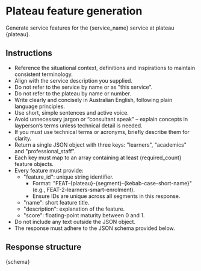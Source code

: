 # Plateau feature generation

Generate service features for the {service_name} service at plateau {plateau}.

## Instructions

- Reference the situational context, definitions and inspirations to maintain consistent terminology.
- Align with the service description you supplied.
- Do not refer to the service by name or as "this service".
- Do not refer to the plateau by name or number.
- Write clearly and concisely in Australian English, following plain language principles.
- Use short, simple sentences and active voice.
- Avoid unnecessary jargon or “consultant speak” – explain concepts in layperson’s terms unless technical detail is needed.
- If you must use technical terms or acronyms, briefly describe them for clarity.
- Return a single JSON object with three keys: "learners", "academics" and "professional_staff".
- Each key must map to an array containing at least {required_count} feature objects.
- Every feature must provide:
    - "feature_id": unique string identifier.
        - Format: "FEAT-{plateau}-{segment}-{kebab-case-short-name}" (e.g., FEAT-2-learners-smart-enrolment).
        - Ensure IDs are unique across all segments in this response.
    - "name": short feature title.
    - "description": explanation of the feature.
    - "score": floating-point maturity between 0 and 1.
- Do not include any text outside the JSON object.
- The response must adhere to the JSON schema provided below.

## Response structure

{schema}
